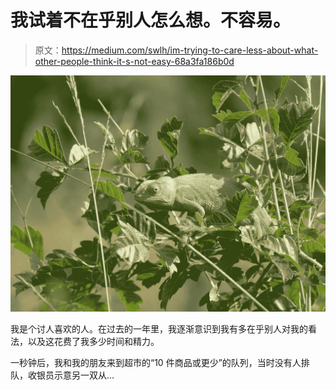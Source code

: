 # 我试着不在乎别人怎么想。不容易。

> 原文：<https://medium.com/swlh/im-trying-to-care-less-about-what-other-people-think-it-s-not-easy-68a3fa186b0d>

![](img/ab1d7a5e0b493f3df486512191b487ef.png)

我是个讨人喜欢的人。在过去的一年里，我逐渐意识到我有多在乎别人对我的看法，以及这花费了我多少时间和精力。

一秒钟后，我和我的朋友来到超市的“10 件商品或更少”的队列，当时没有人排队，收银员示意另一双从…